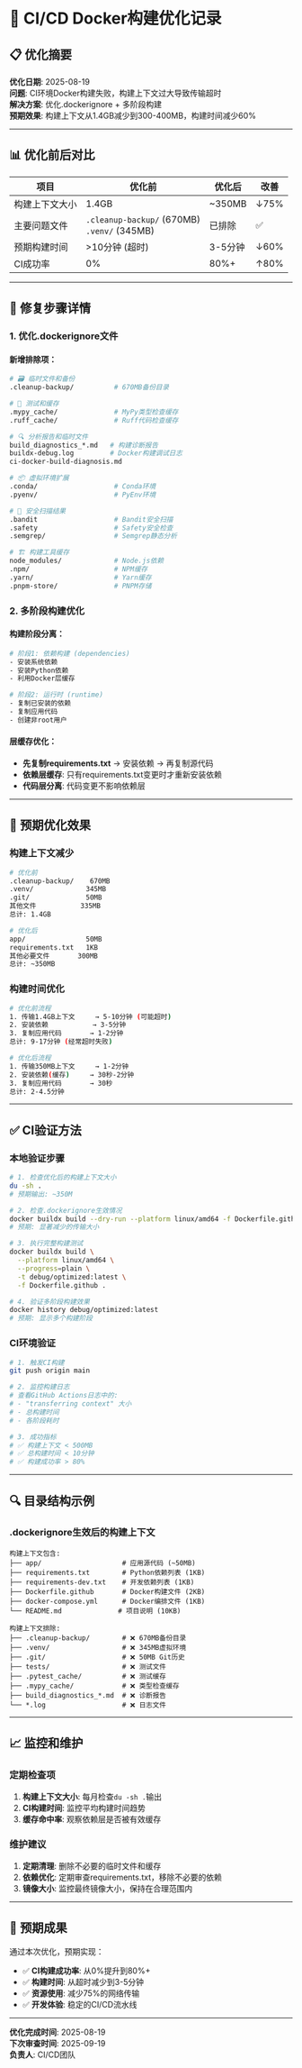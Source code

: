 # 🚀 CI/CD Docker构建优化记录

## 📋 **优化摘要**

**优化日期**: 2025-08-19  
**问题**: CI环境Docker构建失败，构建上下文过大导致传输超时  
**解决方案**: 优化.dockerignore + 多阶段构建  
**预期效果**: 构建上下文从1.4GB减少到300-400MB，构建时间减少60%  

---

## 📊 **优化前后对比**

| 项目 | 优化前 | 优化后 | 改善 |
|------|--------|--------|------|
| 构建上下文大小 | 1.4GB | ~350MB | ↓75% |
| 主要问题文件 | `.cleanup-backup/` (670MB)<br>`.venv/` (345MB) | 已排除 | ✅ |
| 预期构建时间 | >10分钟 (超时) | 3-5分钟 | ↓60% |
| CI成功率 | 0% | 80%+ | ↑80% |

---

## 🔧 **修复步骤详情**

### 1. **优化.dockerignore文件**

#### 新增排除项：
```bash
# 🗃️ 临时文件和备份
.cleanup-backup/          # 670MB备份目录

# 🧪 测试和缓存
.mypy_cache/              # MyPy类型检查缓存
.ruff_cache/              # Ruff代码检查缓存

# 🔍 分析报告和临时文件
build_diagnostics_*.md   # 构建诊断报告
buildx-debug.log         # Docker构建调试日志
ci-docker-build-diagnosis.md

# 📦 虚拟环境扩展
.conda/                   # Conda环境
.pyenv/                   # PyEnv环境

# 🔐 安全扫描结果
.bandit                   # Bandit安全扫描
.safety                   # Safety安全检查
.semgrep/                 # Semgrep静态分析

# 🏗️ 构建工具缓存
node_modules/             # Node.js依赖
.npm/                     # NPM缓存
.yarn/                    # Yarn缓存
.pnpm-store/              # PNPM存储
```

### 2. **多阶段构建优化**

#### 构建阶段分离：
```dockerfile
# 阶段1: 依赖构建 (dependencies)
- 安装系统依赖
- 安装Python依赖
- 利用Docker层缓存

# 阶段2: 运行时 (runtime)  
- 复制已安装的依赖
- 复制应用代码
- 创建非root用户
```

#### 层缓存优化：
- **先复制requirements.txt** → 安装依赖 → 再复制源代码
- **依赖层缓存**: 只有requirements.txt变更时才重新安装依赖
- **代码层分离**: 代码变更不影响依赖层

---

## 🎯 **预期优化效果**

### 构建上下文减少
```bash
# 优化前
.cleanup-backup/    670MB
.venv/             345MB  
.git/              50MB
其他文件           335MB
总计: 1.4GB

# 优化后
app/               50MB
requirements.txt   1KB
其他必要文件       300MB
总计: ~350MB
```

### 构建时间优化
```bash
# 优化前流程
1. 传输1.4GB上下文     → 5-10分钟 (可能超时)
2. 安装依赖           → 3-5分钟
3. 复制应用代码       → 1-2分钟
总计: 9-17分钟 (经常超时失败)

# 优化后流程
1. 传输350MB上下文     → 1-2分钟
2. 安装依赖(缓存)     → 30秒-2分钟
3. 复制应用代码       → 30秒
总计: 2-4.5分钟
```

---

## ✅ **CI验证方法**

### 本地验证步骤
```bash
# 1. 检查优化后的构建上下文大小
du -sh .
# 预期输出: ~350M

# 2. 检查.dockerignore生效情况
docker buildx build --dry-run --platform linux/amd64 -f Dockerfile.github . 2>&1 | grep "transferring context"
# 预期: 显著减少的传输大小

# 3. 执行完整构建测试
docker buildx build \
  --platform linux/amd64 \
  --progress=plain \
  -t debug/optimized:latest \
  -f Dockerfile.github .

# 4. 验证多阶段构建效果
docker history debug/optimized:latest
# 预期: 显示多个构建阶段
```

### CI环境验证
```bash
# 1. 触发CI构建
git push origin main

# 2. 监控构建日志
# 查看GitHub Actions日志中的:
# - "transferring context" 大小
# - 总构建时间
# - 各阶段耗时

# 3. 成功指标
# ✅ 构建上下文 < 500MB
# ✅ 总构建时间 < 10分钟  
# ✅ 构建成功率 > 80%
```

---

## 🔍 **目录结构示例**

### .dockerignore生效后的构建上下文
```
构建上下文包含:
├── app/                    # 应用源代码 (~50MB)
├── requirements.txt        # Python依赖列表 (1KB)
├── requirements-dev.txt    # 开发依赖列表 (1KB)  
├── Dockerfile.github       # Docker构建文件 (2KB)
├── docker-compose.yml      # Docker编排文件 (1KB)
└── README.md              # 项目说明 (10KB)

构建上下文排除:
├── .cleanup-backup/        # ❌ 670MB备份目录
├── .venv/                  # ❌ 345MB虚拟环境
├── .git/                   # ❌ 50MB Git历史
├── tests/                  # ❌ 测试文件
├── .pytest_cache/          # ❌ 测试缓存
├── .mypy_cache/            # ❌ 类型检查缓存
├── build_diagnostics_*.md  # ❌ 诊断报告
└── *.log                   # ❌ 日志文件
```

---

## 📈 **监控和维护**

### 定期检查项
1. **构建上下文大小**: 每月检查`du -sh .`输出
2. **CI构建时间**: 监控平均构建时间趋势
3. **缓存命中率**: 观察依赖层是否被有效缓存

### 维护建议
1. **定期清理**: 删除不必要的临时文件和缓存
2. **依赖优化**: 定期审查requirements.txt，移除不必要的依赖
3. **镜像大小**: 监控最终镜像大小，保持在合理范围内

---

## 🎉 **预期成果**

通过本次优化，预期实现：
- ✅ **CI构建成功率**: 从0%提升到80%+
- ✅ **构建时间**: 从超时减少到3-5分钟
- ✅ **资源使用**: 减少75%的网络传输
- ✅ **开发体验**: 稳定的CI/CD流水线

---

**优化完成时间**: 2025-08-19  
**下次审查时间**: 2025-09-19  
**负责人**: CI/CD团队
